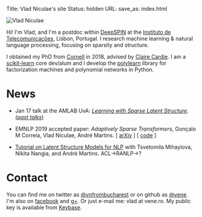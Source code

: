 Title: Vlad Niculae's site
Status: hidden
URL:
save_as: index.html

<img id="vladpic" class="marginnote" src="vlad-niculae.jpg" alt="Vlad Niculae" />

Hi! I'm Vlad, and I'm a postdoc within [DeepSPIN](https://deep-spin.github.io/)
at the [Instituto de Telecomunicações](https://www.it.pt), Lisbon, Portugal.
I research machine learning & natural language processing, focusing on sparsity
and structure.

I obtained my PhD from [Cornell](http://www.cs.cornell.edu/) in 2018,
advised by [Claire Cardie](http://www.cs.cornell.edu/home/cardie/).
I am a [scikit-learn](http://scikit-learn.org) core dev/alum and
I develop the [polylearn](http://contrib.scikit-learn.org/polylearn)
library for factorization machines and polynomial networks in Python.

# News

  - Jan 17 talk at the AMLAB UvA: [*Learning with Sparse Latent Structure*](talks/20-lpsparsemap.pdf). [(*past talks*)](/talks.html)

  - EMNLP 2019 accepted paper: *Adaptively Sparse Transformers*, Gonçalo M 
  Correia, Vlad Niculae, André Martins.
\[&nbsp;[arXiv](https://arxiv.org/abs/1909.00015)&nbsp;\]
\[&nbsp;[code](https://github.com/deep-spin/entmax)&nbsp;\]

  - [Tutorial on Latent Structure Models for NLP](https://deep-spin.github.io/tutorial/) 
  with Tsvetomila Mihaylova, Nikita Nangia, and André Martins. ACL→RANLP→?


# Contact
You can find me on twitter as
[@vnfrombucharest](https://www.twitter.com/vnfrombucharest) or on github as
[@vene](https://www.github.com/vene). I'm also on
[facebook](https://www.facebook.com/vlad.niculae) and
[g+](http://gplus.to/vladn).
Or just e-mail me: vlad<span
style="display:none">hunter2</span> at vene.ro.
My public key is available from [Keybase](https://keybase.io/vladn).
